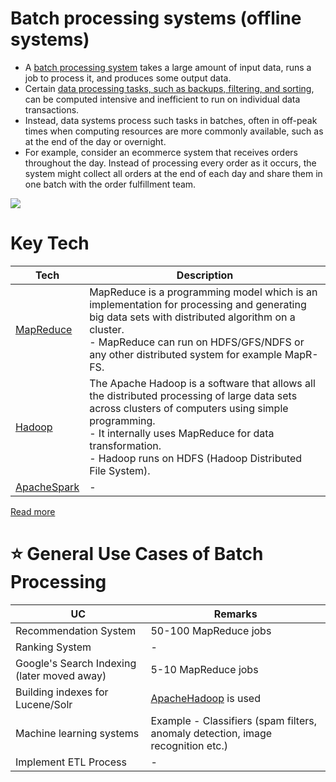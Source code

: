 # Batch processing systems (offline systems)
- A [batch processing system](https://aws.amazon.com/what-is/batch-processing/) takes a large amount of input data, runs a job to process it, and produces some output data.
- Certain [data processing tasks, such as backups, filtering, and sorting](https://aws.amazon.com/what-is/batch-processing/), can be computed intensive and inefficient to run on individual data transactions.
- Instead, data systems process such tasks in batches, often in off-peak times when computing resources are more commonly available, such as at the end of the day or overnight.
- For example, consider an ecommerce system that receives orders throughout the day. Instead of processing every order as it occurs, the system might collect all orders at the end of each day and share them in one batch with the order fulfillment team.

![](![](https://www.upsolver.com/wp-content/uploads/2019/09/Slide1.png))

# Key Tech

| Tech                                              | Description                                                                                                                                                                                                                                                                  |
|---------------------------------------------------|------------------------------------------------------------------------------------------------------------------------------------------------------------------------------------------------------------------------------------------------------------------------------|
| [MapReduce](MapReduce.md)                         | MapReduce is a programming model which is an implementation for processing and generating big data sets with distributed algorithm on a cluster.<br/>- MapReduce can run on HDFS/GFS/NDFS or any other distributed system for example MapR-FS.                               |
| [Hadoop](ApacheHadoop/Readme.md)                  | The Apache Hadoop is a software that allows all the distributed processing of large data sets across clusters of computers using simple programming.<br/>- It internally uses MapReduce for data transformation.<br/>- Hadoop runs on HDFS (Hadoop Distributed File System). |
| [ApacheSpark](../StreamProcessing/ApacheSpark.md) | -                                                                                                                                                                                                                                                                            |

[Read more](https://www.geeksforgeeks.org/difference-between-hadoop-and-mapreduce/)

# :star: General Use Cases of Batch Processing

| UC                                          | Remarks                                                                         |
|---------------------------------------------|---------------------------------------------------------------------------------|
| Recommendation System                       | 50-100 MapReduce jobs                                                           |
| Ranking System                              | -                                                                               |
| Google's Search Indexing (later moved away) | 5-10 MapReduce jobs                                                             |
| Building indexes for Lucene/Solr            | [ApacheHadoop](ApacheHadoop/Readme.md) is used                                  |
| Machine learning systems                    | Example - Classifiers (spam filters, anomaly detection, image recognition etc.) |
| Implement ETL Process                       | -                                                                               |